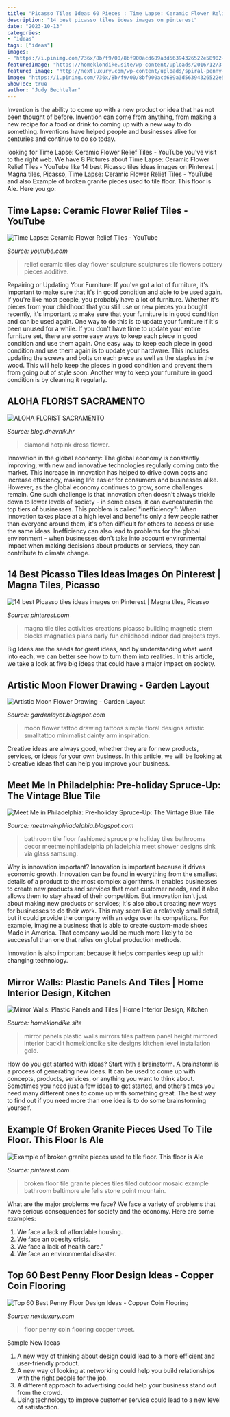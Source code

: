 ```yaml
---
title: "Picasso Tiles Ideas 60 Pieces : Time Lapse: Ceramic Flower Relief Tiles"
description: "14 best picasso tiles ideas images on pinterest"
date: "2023-10-13"
categories:
- "ideas"
tags: ["ideas"]
images:
- "https://i.pinimg.com/736x/8b/f9/00/8bf900acd689a3d56394326522e58902--stem-activities-magna.jpg"
featuredImage: "https://homeklondike.site/wp-content/uploads/2016/12/3-plastic-mirror-wall-panels-with-pattern.jpg"
featured_image: "http://nextluxury.com/wp-content/uploads/spiral-penny-floor-design.jpg"
image: "https://i.pinimg.com/736x/8b/f9/00/8bf900acd689a3d56394326522e58902--stem-activities-magna.jpg"
ShowToc: true
author: "Judy Bechtelar"
---
```



Invention is the ability to come up with a new product or idea that has not been thought of before. Invention can come from anything, from making a new recipe for a food or drink to coming up with a new way to do something. Inventions have helped people and businesses alike for centuries and continue to do so today.

	

		
looking for Time Lapse: Ceramic Flower Relief Tiles - YouTube you've visit to the right web. We have 8 Pictures about Time Lapse: Ceramic Flower Relief Tiles - YouTube like 14 best Picasso tiles ideas images on Pinterest | Magna tiles, Picasso, Time Lapse: Ceramic Flower Relief Tiles - YouTube and also Example of broken granite pieces used to tile floor. This floor is Ale. Here you go:
		
    
## Time Lapse: Ceramic Flower Relief Tiles - YouTube

<img loading=lazy src="https://i.ytimg.com/vi/8-rCN5CQbak/maxresdefault.jpg" onerror="this.onerror=null;this.src='https://tse1.mm.bing.net/th?id=OIP.lkXfhFgqEnQL5uNmjmDu_QHaEK&amp;pid=15.1';" alt="Time Lapse: Ceramic Flower Relief Tiles - YouTube">

_Source: youtube.com_

>relief ceramic tiles clay flower sculpture sculptures tile flowers pottery pieces additive. 

	

Repairing or Updating Your Furniture: If you've got a lot of furniture, it's important to make sure that it's in good condition and able to be used again.
If you're like most people, you probably have a lot of furniture. Whether it's pieces from your childhood that you still use or new pieces you bought recently, it's important to make sure that your furniture is in good condition and can be used again. One way to do this is to update your furniture if it's been unused for a while. If you don't have time to update your entire furniture set, there are some easy ways to keep each piece in good condition and use them again. 
One easy way to keep each piece in good condition and use them again is to update your hardware. This includes updating the screws and bolts on each piece as well as the staples in the wood. This will help keep the pieces in good condition and prevent them from going out of style soon. Another way to keep your furniture in good condition is by cleaning it regularly.

    
## ALOHA FLORIST SACRAMENTO

<img loading=lazy src="http://bit.ly/rl4sgX" onerror="this.onerror=null;this.src='https://tse3.mm.bing.net/th?id=OIP.KdSXCNAet7Aw51lC6eSthAHaFO&amp;pid=15.1';" alt="ALOHA FLORIST SACRAMENTO">

_Source: blog.dnevnik.hr_

>diamond hotpink dress flower. 

	

Innovation in the global economy:
The global economy is constantly improving, with new and innovative technologies regularly coming onto the market. This increase in innovation has helped to drive down costs and increase efficiency, making life easier for consumers and businesses alike. However, as the global economy continues to grow, some challenges remain. One such challenge is that innovation often doesn't always trickle down to lower levels of society - in some cases, it can eveneaturedin the top tiers of businesses. This problem is called "inefficiency": When innovation takes place at a high level and benefits only a few people rather than everyone around them, it's often difficult for others to access or use the same ideas. Inefficiency can also lead to problems for the global environment - when businesses don't take into account environmental impact when making decisions about products or services, they can contribute to climate change.

    
## 14 Best Picasso Tiles Ideas Images On Pinterest | Magna Tiles, Picasso

<img loading=lazy src="https://i.pinimg.com/736x/8b/f9/00/8bf900acd689a3d56394326522e58902--stem-activities-magna.jpg" onerror="this.onerror=null;this.src='https://tse4.mm.bing.net/th?id=OIP.41MRm3nSaPR7YAn3-2B8cwD6D6&amp;pid=15.1';" alt="14 best Picasso tiles ideas images on Pinterest | Magna tiles, Picasso">

_Source: pinterest.com_

>magna tile tiles activities creations picasso building magnetic stem blocks magnatiles plans early fun childhood indoor dad projects toys. 

	

Big Ideas are the seeds for great ideas, and by understanding what went into each, we can better see how to turn them into realities. In this article, we take a look at five big ideas that could have a major impact on society.

    
## Artistic Moon Flower Drawing - Garden Layout

<img loading=lazy src="https://i.pinimg.com/originals/0e/e4/21/0ee42148e45bd55cce89ab16c4895e52.jpg" onerror="this.onerror=null;this.src='https://tse4.mm.bing.net/th?id=OIP.-U4yxEM96xYI8Gl8jorsIwHaFn&amp;pid=15.1';" alt="Artistic Moon Flower Drawing - Garden Layout">

_Source: gardenlayot.blogspot.com_

>moon flower tattoo drawing tattoos simple floral designs artistic smalltattoo minimalist dainty arm inspiration. 

	

Creative ideas are always good, whether they are for new products, services, or ideas for your own business. In this article, we will be looking at 5 creative ideas that can help you improve your business.

    
## Meet Me In Philadelphia: Pre-holiday Spruce-Up: The Vintage Blue Tile

<img loading=lazy src="http://3.bp.blogspot.com/-ujrgeElN9wQ/VHJBY53-LPI/AAAAAAAAOjk/qIIEMuZ8nwI/s1600/blue%2Bbathroom.jpg" onerror="this.onerror=null;this.src='https://tse3.mm.bing.net/th?id=OIP.P9HlB1SHCXJZA6zrRHAkFwHaLH&amp;pid=15.1';" alt="Meet Me in Philadelphia: Pre-holiday Spruce-Up: The Vintage Blue Tile">

_Source: meetmeinphiladelphia.blogspot.com_

>bathroom tile floor fashioned spruce pre holiday tiles bathrooms decor meetmeinphiladelphia philadelphia meet shower designs sink via glass samsung. 

	

Why is innovation important?
Innovation is important because it drives economic growth. Innovation can be found in everything from the smallest details of a product to the most complex algorithms. It enables businesses to create new products and services that meet customer needs, and it also allows them to stay ahead of their competition.
But innovation isn't just about making new products or services; it's also about creating new ways for businesses to do their work. This may seem like a relatively small detail, but it could provide the company with an edge over its competitors. For example, imagine a business that is able to create custom-made shoes Made in America. That company would be much more likely to be successful than one that relies on global production methods.

Innovation is also important because it helps companies keep up with changing technology.

    
## Mirror Walls: Plastic Panels And Tiles | Home Interior Design, Kitchen

<img loading=lazy src="https://homeklondike.site/wp-content/uploads/2016/12/3-plastic-mirror-wall-panels-with-pattern.jpg" onerror="this.onerror=null;this.src='https://tse3.mm.bing.net/th?id=OIP.89tTilC1BCnUgL-rV3eA0AHaHS&amp;pid=15.1';" alt="Mirror Walls: Plastic Panels and Tiles | Home Interior Design, Kitchen">

_Source: homeklondike.site_

>mirror panels plastic walls mirrors tiles pattern panel height mirrored interior backlit homeklondike site designs kitchen level installation gold. 

	

How do you get started with ideas?
Start with a brainstorm. A brainstorm is a process of generating new ideas. It can be used to come up with concepts, products, services, or anything you want to think about. Sometimes you need just a few ideas to get started, and others times you need many different ones to come up with something great. The best way to find out if you need more than one idea is to do some brainstorming yourself.

    
## Example Of Broken Granite Pieces Used To Tile Floor. This Floor Is Ale

<img loading=lazy src="https://i.pinimg.com/originals/03/4b/0d/034b0dc5b3d3273f44a4344a69c6ed9f.jpg" onerror="this.onerror=null;this.src='https://tse4.mm.bing.net/th?id=OIP.AR_kUqIJR8DbruTumV78IgHaFj&amp;pid=15.1';" alt="Example of broken granite pieces used to tile floor. This floor is Ale">

_Source: pinterest.com_

>broken floor tile granite pieces tiles tiled outdoor mosaic example bathroom baltimore ale fells stone point mountain. 

	

What are the major problems we face?
We face a variety of problems that have serious consequences for society and the economy. Here are some examples:
1. We face a lack of affordable housing. 
2. We face an obesity crisis. 
3. We face a lack of health care." 
4. We face an environmental disaster.

    
## Top 60 Best Penny Floor Design Ideas - Copper Coin Flooring

<img loading=lazy src="http://nextluxury.com/wp-content/uploads/spiral-penny-floor-design.jpg" onerror="this.onerror=null;this.src='https://tse1.mm.bing.net/th?id=OIP.s347JUL830E3JD-dxop0RgHaJQ&amp;pid=15.1';" alt="Top 60 Best Penny Floor Design Ideas - Copper Coin Flooring">

_Source: nextluxury.com_

>floor penny coin flooring copper tweet. 

	

Sample New Ideas
1. A new way of thinking about design could lead to a more efficient and user-friendly product.
2. A new way of looking at networking could help you build relationships with the right people for the job.
3. A different approach to advertising could help your business stand out from the crowd.
4. Using technology to improve customer service could lead to a new level of satisfaction.

